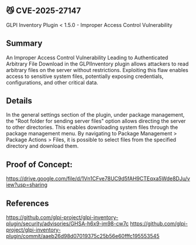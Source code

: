 ## 😼 CVE-2025-27147

GLPI Inventory Plugin	< 1.5.0 - Improper Access Control Vulnerability


## Summary
An Improper Access Control Vulnerability Leading to Authenticated Arbitrary File Download in the GLPIInventory plugin allows attackers to read arbitrary files on the server without restrictions. Exploiting this flaw enables access to sensitive system files, potentially exposing credentials, configurations, and other critical data.

##  Details
In the general settings section of the plugin, under package management, the "Root folder for sending server files" option allows directing the server to other directories. This enables downloading system files through the package management menu. By navigating to Package Management > Package Actions > Files, it is possible to select files from the specified directory and download them.

## Proof of Concept:

https://drive.google.com/file/d/1Vn1CFve78UC9d5fAH9CTEqxa5Wde8DJu/view?usp=sharing

## References
https://github.com/glpi-project/glpi-inventory-plugin/security/advisories/GHSA-h6x9-jm98-cw7c
https://github.com/glpi-project/glpi-inventory-plugin/commit/aaeb26d98d07019375c25b56e60fffc195553545


